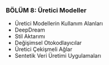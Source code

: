 ### BÖLÜM 8: Üretici Modeller 

- Üretici Modellerin Kullanım Alanları
- DeepDream
- Stil Aktarımı
- Değişimsel Otokodlayıcılar
- Üretici Çekişmeli Ağlar
- Sentetik Veri Üretimi Uygulamaları
